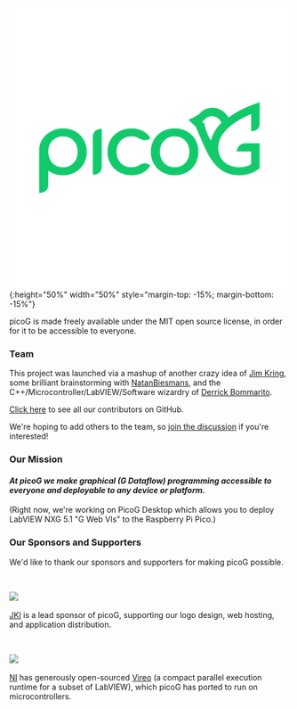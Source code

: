 ![test image size](/images/picog_logo_horizontal_green_on_transparent.svg){:height="50%" width="50%" style="margin-top: -15%; margin-bottom: -15%"}

picoG is made freely available under the MIT open source license, in order for it to be accessible to everyone.

### Team

This project was launched via a mashup of another crazy idea of [Jim Kring](https://github.com/jimkring), some brilliant brainstorming with [NatanBiesmans](https://github.com/NatanBiesmans), and the C++/Microcontroller/LabVIEW/Software wizardry of [Derrick Bommarito](https://github.com/negentropicdev).

[Click here](https://github.com/PicoG/PicoG/graphs/contributors) to see all our contributors on GitHub.

We're hoping to add others to the team, so [join the discussion](https://github.com/PicoG/PicoG/discussions) if you're interested!

### Our Mission

#### _At picoG we make graphical (G Dataflow) programming accessible to everyone and deployable to any device or platform._

(Right now, we're working on PicoG Desktop which allows you to deploy LabVIEW NXG 5.1 "G Web VIs" to the Raspberry Pi Pico.)

### Our Sponsors and Supporters

We'd like to thank our sponsors and supporters for making picoG possible.

<br/>

![](https://user-images.githubusercontent.com/381432/128290531-b8428509-c0c1-4350-8779-4af5d43dfc47.png)

[JKI](jki.net) is a lead sponsor of picoG, supporting our logo design, web hosting, and application distribution.

<br/>

![](https://user-images.githubusercontent.com/381432/128289892-719ac4db-5c1b-4428-848c-f343f14c78e6.jpg)

[NI](ni.com) has generously open-sourced [Vireo](https://github.com/ni/VireoSDK) (a compact parallel execution runtime for a subset of LabVIEW), which picoG has ported to run on microcontrollers.
